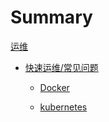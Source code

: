 # Summary

[运维](./Operations/README.md)

  - [快速运维/常见问题](./Operations/ops-fast/README.md)

    - [Docker](./Operations/ops-fast/docker/docker.md)

    - [kubernetes](./Operations/ops-fast/docker/docker.md)
